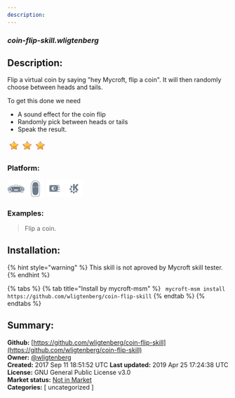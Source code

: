 ```yaml
---
description: 
---
```


### _coin-flip-skill.wligtenberg_  
## Description:  
Flip a virtual coin by saying "hey Mycroft, flip a coin".
It will then randomly choose between heads and tails.

To get this done we need
- A sound effect for the coin flip
- Randomly pick between heads or tails
- Speak the result.  
  
![](../.gitbook/assets/star.png)![](../.gitbook/assets/star.png)![](../.gitbook/assets/star.png)  
  
### Platform:  
 ![Mark I](../.gitbook/assets/mark-1-icon.png)  ![Mark II](../.gitbook/assets/mark-2-icon.png)  ![Picroft](../.gitbook/assets/picroft-icon.png)  ![plasmoid](../.gitbook/assets/kde.png)   
### Examples:  
> Flip a coin.  
  
## Installation:  
{% hint style="warning" %}
This skill is not aproved by Mycroft skill tester.
{% endhint %}
    
{% tabs %}
{% tab title="Install by mycroft-msm" %}
``` mycroft-msm install https://github.com/wligtenberg/coin-flip-skill```
{% endtab %}
  {% endtabs %}
    
## Summary:  
**Github:** [https://github.com/wligtenberg/coin-flip-skill](https://github.com/wligtenberg/coin-flip-skill)  
**Owner:** [@wligtenberg](https://github.com/wligtenberg)  
**Created:** 2017 Sep 11 18:51:52 UTC  **Last updated:** 2019 Apr 25 17:24:38 UTC  
**License:** GNU General Public License v3.0  
**Market status:** [Not in Market](https://market.mycroft.ai/skill/)  
**Categories:** [ uncategorized ]   
